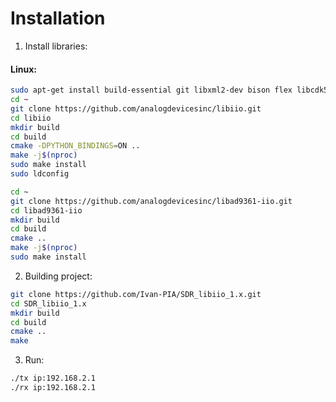 # Installation


1. Install libraries: 

#### Linux:

```sh
sudo apt-get install build-essential git libxml2-dev bison flex libcdk5-dev cmake python3-pip libusb-1.0-0-dev libavahi-client-dev libavahi-common-dev libaio-dev
cd ~
git clone https://github.com/analogdevicesinc/libiio.git
cd libiio
mkdir build
cd build
cmake -DPYTHON_BINDINGS=ON ..
make -j$(nproc)
sudo make install
sudo ldconfig

cd ~
git clone https://github.com/analogdevicesinc/libad9361-iio.git
cd libad9361-iio
mkdir build
cd build
cmake ..
make -j$(nproc)
sudo make install

```
2. Building project: 

```sh
git clone https://github.com/Ivan-PIA/SDR_libiio_1.x.git
cd SDR_libiio_1.x
mkdir build
cd build
cmake ..
make
```
3. Run:

```sh
./tx ip:192.168.2.1
./rx ip:192.168.2.1

```
